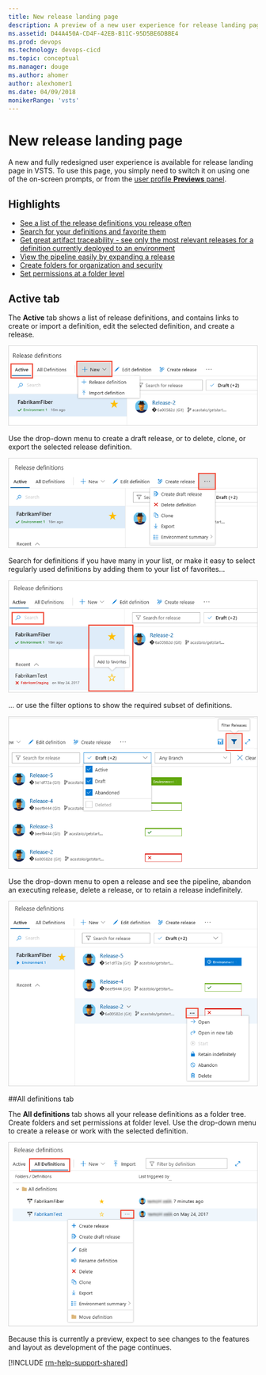 ```yaml
---
title: New release landing page
description: A preview of a new user experience for release landing page on VSTS
ms.assetid: D44A450A-CD4F-42EB-B11C-95D5BE6DBBE4
ms.prod: devops
ms.technology: devops-cicd
ms.topic: conceptual
ms.manager: douge
ms.author: ahomer
author: alexhomer1
ms.date: 04/09/2018
monikerRange: 'vsts'
---
```


# New release landing page

A new and fully redesigned user experience is available for release landing page in VSTS.
To use this page, you simply need to switch it on using one of the on-screen prompts,
or from the [user profile **Previews** panel](../../collaborate/preview-features.md#enable-features-for-your-use).

## Highlights

* [See a list of the release definitions you release often](#listdefs)
* [Search for your definitions and favorite them](#favorite) 
* [Get great artifact traceability - see only the most relevant releases for a definition currently deployed to an environment](#filter) 
* [View the pipeline easily by expanding a release](#pipeline)
* [Create folders for organization and security](#folders)
* [Set permissions at a folder level](#folders)

## Active tab

<a name="listdefs"></a>
The **Active** tab shows a list of release definitions, and contains links to create or import a definition,
edit the selected definition, and create a release. 

![](_img/releases-page/1.png)

Use the drop-down menu to create a draft release, or to delete, clone, or export the selected release definition. 

![](_img/releases-page/2.png)

<a name="favorite"></a>
Search for definitions if you have many in your list, or make it easy to select regularly used definitions by adding them to your list of favorites...

![](_img/releases-page/3.png)

<a name="filter"></a>
... or use the filter options to show the required subset of definitions. 

![](_img/releases-page/4.png)

<a name="pipeline"></a>
Use the drop-down menu to open a release and see the pipeline, abandon an executing release, delete a release, or to retain a release indefinitely.

![](_img/releases-page/5.png)

##All definitions tab

<a name="folders"></a>
The **All definitions** tab shows all your release definitions as a folder tree.
Create folders and set permissions at folder level.
Use the drop-down menu to create a release or work with the selected definition.

![](_img/releases-page/6.png)

Because this is currently a preview, expect to see changes to the features and layout as development of the page continues. 

[!INCLUDE [rm-help-support-shared](../_shared/rm-help-support-shared.md)]
